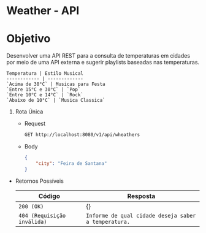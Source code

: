 # Weather - API

# Objetivo

Desenvolver uma API REST para a consulta de temperaturas em cidades por meio de uma API externa e sugerir playlists baseadas nas temperaturas.

    Temperatura | Estilo Musical
    ------------ | -------------
    `Acima de 30°C` | Musicas para Festa
    `Entre 15°C e 30°C` | `Pop`
    `Entre 10°C e 14°C` | `Rock`
    `Abaixo de 10°C` | `Musica Classica`


1. Rota Única

    - Request

        ```bash
        GET http://localhost:8080/v1/api/wheathers
        ```
    - Body

        ```json
        {
            "city": "Feira de Santana" 
        }
        ```

- Retornos Possíveis

    Código | Resposta
    ------------ | -------------
    `200 (OK)` | {}
    `404 (Requisição inválida)` | `Informe de qual cidade deseja saber a temperatura.`

